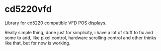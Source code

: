 # cd5220vfd
Library for cd5220 compatible VFD POS displays.


Really simple thing, done just for simplicity, i have a lot of stuff to fix and some to add, like pixel control, hardware scrolling control and other thinks like that, but for now is working.
